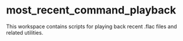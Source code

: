 # most_recent_command_playback

This workspace contains scripts for playing back recent .flac files and related utilities.
